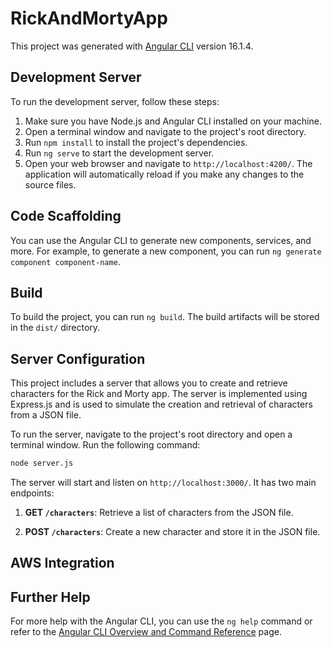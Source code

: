 # RickAndMortyApp

This project was generated with [Angular CLI](https://github.com/angular/angular-cli) version 16.1.4.

## Development Server

To run the development server, follow these steps:

1. Make sure you have Node.js and Angular CLI installed on your machine.
2. Open a terminal window and navigate to the project's root directory.
3. Run `npm install` to install the project's dependencies.
4. Run `ng serve` to start the development server.
5. Open your web browser and navigate to `http://localhost:4200/`. The application will automatically reload if you make any changes to the source files.

## Code Scaffolding

You can use the Angular CLI to generate new components, services, and more. For example, to generate a new component, you can run `ng generate component component-name`.

## Build

To build the project, you can run `ng build`. The build artifacts will be stored in the `dist/` directory.

## Server Configuration

This project includes a server that allows you to create and retrieve characters for the Rick and Morty app. The server is implemented using Express.js and is used to simulate the creation and retrieval of characters from a JSON file.

To run the server, navigate to the project's root directory and open a terminal window. Run the following command:

```bash
node server.js
```

The server will start and listen on `http://localhost:3000/`. It has two main endpoints:

1. **GET `/characters`**: Retrieve a list of characters from the JSON file.

2. **POST `/characters`**: Create a new character and store it in the JSON file.

## AWS Integration


## Further Help

For more help with the Angular CLI, you can use the `ng help` command or refer to the [Angular CLI Overview and Command Reference](https://angular.io/cli) page.

